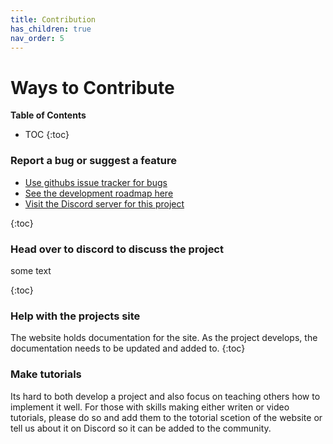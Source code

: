 ```yaml
---
title: Contribution
has_children: true
nav_order: 5
---
```


# Ways to Contribute



**Table of Contents**
* TOC
{:toc}
### Report a bug or suggest a feature

- [Use githubs issue tracker for bugs](https://github.com/bdring/FluidNC/issues)
- [See the development roadmap here](https://github.com/bdring/FluidNC/projects/1)
- [Visit the Discord server for this project](https://discord.com/invite/vGhne3QmFZ)

{:toc}
### Head over to discord to discuss the project

some text

{:toc}
### Help with the projects site

The website holds documentation for the site. As the project develops, the documentation needs to be updated and added to. 
{:toc}
### Make tutorials

Its hard to both develop a project and also focus on teaching others how to implement it well. For those with skills making either writen or video tutorials, please do so and add them to the totorial scetion of the website or tell us about it on Discord so it can be added to the community. 
